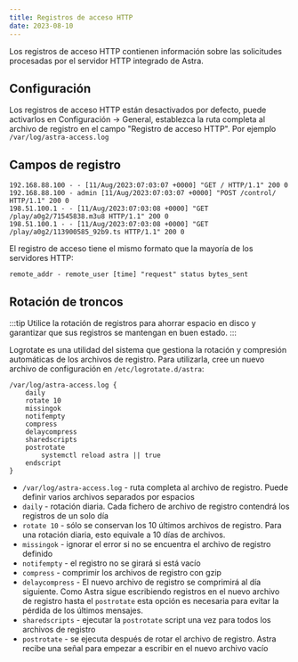 ```yaml
---
title: Registros de acceso HTTP
date: 2023-08-10
---
```


Los registros de acceso HTTP contienen información sobre las solicitudes procesadas por el servidor HTTP integrado de Astra.

## Configuración[](https://help.cesbo.com/astra/admin-guide/log/access#configuration)

Los registros de acceso HTTP están desactivados por defecto, puede activarlos en Configuración -> General, establezca la ruta completa al archivo de registro en el campo "Registro de acceso HTTP". Por ejemplo `/var/log/astra-access.log`

## Campos de registro[](https://help.cesbo.com/astra/admin-guide/log/access#log-fields)

```
192.168.88.100 - - [11/Aug/2023:07:03:07 +0000] "GET / HTTP/1.1" 200 0
192.168.88.100 - admin [11/Aug/2023:07:03:07 +0000] "POST /control/ HTTP/1.1" 200 0
198.51.100.1 - - [11/Aug/2023:07:03:08 +0000] "GET /play/a0g2/71545838.m3u8 HTTP/1.1" 200 0
198.51.100.1 - - [11/Aug/2023:07:03:08 +0000] "GET /play/a0g2/113900585_92b9.ts HTTP/1.1" 200 0
```

El registro de acceso tiene el mismo formato que la mayoría de los servidores HTTP:

```
remote_addr - remote_user [time] "request" status bytes_sent
```

## Rotación de troncos[](https://help.cesbo.com/astra/admin-guide/log/access#log-rotation)

:::tip
Utilice la rotación de registros para ahorrar espacio en disco y garantizar que sus registros se mantengan en buen estado.
:::

Logrotate es una utilidad del sistema que gestiona la rotación y compresión automáticas de los archivos de registro. Para utilizarla, cree un nuevo archivo de configuración en `/etc/logrotate.d/astra`:

```
/var/log/astra-access.log {
    daily
    rotate 10
    missingok
    notifempty
    compress
    delaycompress
    sharedscripts
    postrotate
        systemctl reload astra || true
    endscript
}
```

- `/var/log/astra-access.log` - ruta completa al archivo de registro. Puede definir varios archivos separados por espacios
- `daily` - rotación diaria. Cada fichero de archivo de registro contendrá los registros de un solo día
- `rotate 10` - sólo se conservan los 10 últimos archivos de registro. Para una rotación diaria, esto equivale a 10 días de archivos.
- `missingok` - ignorar el error si no se encuentra el archivo de registro definido
- `notifempty` - el registro no se girará si está vacío
- `compress` - comprimir los archivos de registro con gzip
- `delaycompress` - El nuevo archivo de registro se comprimirá al día siguiente. Como Astra sigue escribiendo registros en el nuevo archivo de registro hasta el `postrotate` esta opción es necesaria para evitar la pérdida de los últimos mensajes.
- `sharedscripts` - ejecutar la `postrotate` script una vez para todos los archivos de registro
- `postrotate` - se ejecuta después de rotar el archivo de registro. Astra recibe una señal para empezar a escribir en el nuevo archivo vacío
